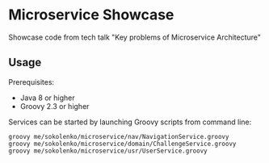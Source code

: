 Microservice Showcase
=====================

Showcase code from tech talk "Key problems of Microservice Architecture"

Usage
---------------------

Prerequisites:

* Java 8 or higher
* Groovy 2.3 or higher

Services can be started by launching Groovy scripts from command line:

    groovy me/sokolenko/microservice/nav/NavigationService.groovy
    groovy me/sokolenko/microservice/domain/ChallengeService.groovy
    groovy me/sokolenko/microservice/usr/UserService.groovy

